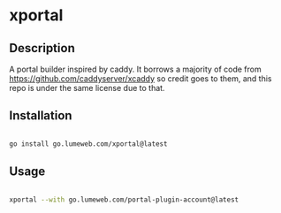 # xportal

## Description

A portal builder inspired by caddy. It borrows a majority of code from https://github.com/caddyserver/xcaddy so credit goes to them, and this repo is under the same license due to that.

## Installation

```bash

go install go.lumeweb.com/xportal@latest

```

## Usage

```bash

xportal --with go.lumeweb.com/portal-plugin-account@latest

```